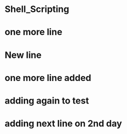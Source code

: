 # Shell_Scripting
# one more line

# New line 

# one more line added

# adding again to test

# adding next line on 2nd day

##